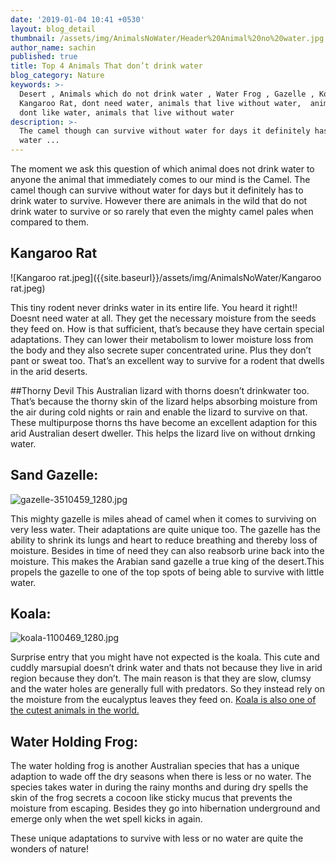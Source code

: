 ```yaml
---
date: '2019-01-04 10:41 +0530'
layout: blog_detail
thumbnail: /assets/img/AnimalsNoWater/Header%20Animal%20no%20water.jpg
author_name: sachin
published: true
title: Top 4 Animals That don’t drink water
blog_category: Nature
keywords: >-
  Desert , Animals which do not drink water , Water Frog , Gazelle , Koala ,
  Kangaroo Rat, dont need water, animals that live without water,  animals that
  dont like water, animals that live without water
description: >-
  The camel though can survive without water for days it definitely has to drink
  water ...
---
```


The moment we ask this question of which animal does not drink water to anyone the animal that immediately comes to our mind is the Camel. The camel though can survive without water for days but it definitely has to drink water to survive. However there are animals in the wild that do not drink water to survive or so rarely that even the mighty camel pales when compared to them.

## Kangaroo Rat
![Kangaroo rat.jpeg]({{site.baseurl}}/assets/img/AnimalsNoWater/Kangaroo rat.jpeg)

This tiny rodent never drinks water in its entire life. You heard it right!! Doesnt need water at all. They get the necessary moisture from the seeds they feed on. How is that sufficient, that’s because they have certain special adaptations. They can lower their metabolism to lower moisture loss from the body and they also secrete super concentrated urine. Plus they don’t pant or sweat too. That’s an excellent way to survive for a rodent that dwells in the arid deserts.

##Thorny Devil
This Australian lizard with thorns doesn’t drinkwater too. That’s because the thorny skin of the lizard helps absorbing moisture from the air during cold nights or rain and enable the lizard to survive on that. These multipurpose thorns ths have become an excellent adaption for this arid Australian desert dweller. This helps the lizard live on without drnking water.

## Sand Gazelle:
![gazelle-3510459_1280.jpg]({{site.baseurl}}/assets/img/AnimalsNoWater/gazelle-3510459_1280.jpg)

This mighty gazelle is miles ahead of camel when it comes to surviving on very less water. Their adaptations are quite unique too. The gazelle has the ability to shrink its lungs and heart to reduce breathing and thereby loss of moisture. Besides in time of need they can also reabsorb urine back into the moisture. This makes the Arabian sand gazelle a true king of the desert.This propels the gazelle to one of the top spots of being able to survive with little water.

## Koala:
![koala-1100469_1280.jpg]({{site.baseurl}}/assets/img/AnimalsNoWater/koala-1100469_1280.jpg)

Surprise entry that you might have not expected is the koala. This cute and cuddly marsupial doesn’t drink water and thats not because they live in arid region because they don’t. The main reason is that they are slow, clumsy and the water holes are generally full with predators. So they instead rely on the moisture from the eucalyptus leaves they feed on. [Koala is also one of the cutest animals in the world.](http://www.toknowisgood.com/2019/02/12/top-six-cutest-animals-in-the-world.html)

## Water Holding Frog:

The water holding frog is another Australian species that has a unique adaption to wade off the dry seasons when there is less or no water. The species takes water in during the rainy months and during dry spells the skin of the frog secrets a cocoon like sticky mucus that prevents the moisture from escaping. Besides they go into hibernation underground and emerge only when the wet spell kicks in again.

These unique adaptations to survive with less or no water are quite the wonders of nature!
